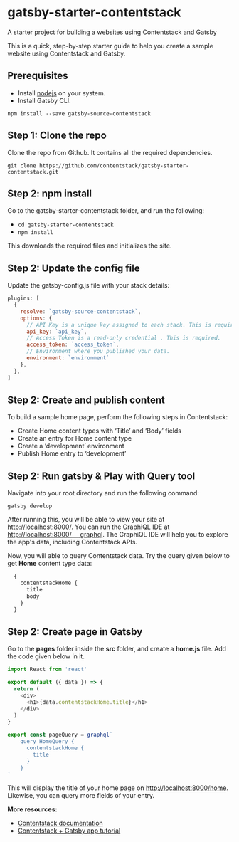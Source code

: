 
# gatsby-starter-contentstack

A starter project for building a websites using Contentstack and Gatsby 

This is a quick, step-by-step starter guide to help you create a sample website using Contentstack and Gatsby.

## Prerequisites

- Install [nodejs](https://nodejs.org/en/) on your system.
- Install Gatsby CLI.  

`npm install --save gatsby-source-contentstack`

## Step 1: Clone the repo

Clone the repo from Github. It contains all the required dependencies.

`git clone https://github.com/contentstack/gatsby-starter-contentstack.git`

## Step 2: npm install

Go to the gatsby-starter-contentstack folder, and run the following:

- `cd gatsby-starter-contentstack`
- `npm install`

This downloads the required files and initializes the site.

## Step 2: Update the config file

Update the gatsby-config.js file with your stack details:

```javascript
plugins: [
  {
    resolve: `gatsby-source-contentstack`,
    options: {
      // API Key is a unique key assigned to each stack. This is required.
      api_key: `api_key`,
      // Access Token is a read-only credential . This is required.
      access_token: `access_token`,
      // Environment where you published your data.
      environment: `environment`
    },
  },
]
```

## Step 2:  Create and publish content

To build a sample home page, perform the following steps in Contentstack: 

- Create Home content types with ‘Title’ and ‘Body’ fields
- Create an entry for Home content type
- Create a ‘development’ environment
- Publish Home entry to ‘development’


## Step 2:  Run gatsby & Play with Query tool

Navigate into your root directory and run the following command:

`gatsby develop`

After running this, you will be able to view your site at [http://localhost:8000/](http://localhost:8000/). You can run the GraphiQL IDE at [http://localhost:8000/\_\_\_graphql](http://localhost:8000/___graphql). The GraphiQL IDE will help you to explore the app&#39;s data, including Contentstack APIs.

Now, you will able to query Contentstack data. Try the query given below to get **Home** content type data:

```javascript
  {
    contentstackHome {
      title
      body 
    }
  } 
```

## Step 2:  Create page in Gatsby

Go to the **pages** folder inside the **src** folder, and create a **home.js** file. Add the code given below in it.

```javascript
import React from 'react'

export default ({ data }) => {
  return (
    <div>
      <h1>{data.contentstackHome.title}</h1>
    </div>
  )
}

export const pageQuery = graphql`
    query HomeQuery {
      contentstackHome {
        title
      }
    }
`
```

This will display the title of your home page on [http://localhost:8000/home](http://localhost:8000/home). Likewise, you can query more fields of your entry.



**More resources:**

- [Contentstack documentation](https://www.contentstack.com/docs/)
- [Contentstack + Gatsby app tutorial](https://www.contentstack.com/docs/example-apps/build-a-static-website-using-gatsby-and-contentstack)
